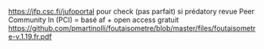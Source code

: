 https://jfp.csc.fi/jufoportal pour check (pas parfait) si prédatory revue
Peer Community In (PCI) = basé af + open access gratuit
https://github.com/pmartinolli/foutaisometre/blob/master/files/foutaisometre-v.1.19.fr.pdf 